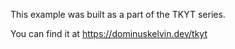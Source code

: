 This example was built as a part of the TKYT series.

You can find it at https://dominuskelvin.dev/tkyt
